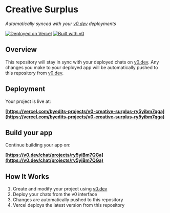 # Creative Surplus

*Automatically synced with your [v0.dev](https://v0.dev) deployments*

[![Deployed on Vercel](https://img.shields.io/badge/Deployed%20on-Vercel-black?style=for-the-badge&logo=vercel)](https://vercel.com/byedits-projects/v0-creative-surplus-ry5yibm7qga)
[![Built with v0](https://img.shields.io/badge/Built%20with-v0.dev-black?style=for-the-badge)](https://v0.dev/chat/projects/ry5yiBm7QGa)

## Overview

This repository will stay in sync with your deployed chats on [v0.dev](https://v0.dev).
Any changes you make to your deployed app will be automatically pushed to this repository from [v0.dev](https://v0.dev).

## Deployment

Your project is live at:

**[https://vercel.com/byedits-projects/v0-creative-surplus-ry5yibm7qga](https://vercel.com/byedits-projects/v0-creative-surplus-ry5yibm7qga)**

## Build your app

Continue building your app on:

**[https://v0.dev/chat/projects/ry5yiBm7QGa](https://v0.dev/chat/projects/ry5yiBm7QGa)**

## How It Works

1. Create and modify your project using [v0.dev](https://v0.dev)
2. Deploy your chats from the v0 interface
3. Changes are automatically pushed to this repository
4. Vercel deploys the latest version from this repository
